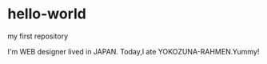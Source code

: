 # hello-world
my first repository

I'm WEB designer lived in JAPAN.
Today,I ate YOKOZUNA-RAHMEN.Yummy!

